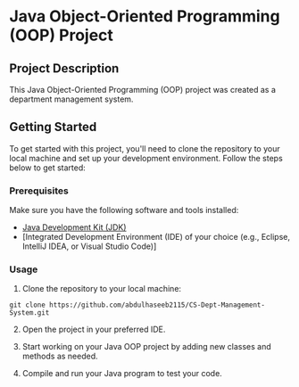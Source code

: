 # Java Object-Oriented Programming (OOP) Project

## Project Description

This Java Object-Oriented Programming (OOP) project was created as a department management system.

## Getting Started

To get started with this project, you'll need to clone the repository to your local machine and set up your development environment. Follow the steps below to get started:

### Prerequisites

Make sure you have the following software and tools installed:

- [Java Development Kit (JDK)](https://www.oracle.com/java/technologies/javase-downloads.html)
- [Integrated Development Environment (IDE) of your choice (e.g., Eclipse, IntelliJ IDEA, or Visual Studio Code)]

### Usage

1. Clone the repository to your local machine:

```
git clone https://github.com/abdulhaseeb2115/CS-Dept-Management-System.git
```

2. Open the project in your preferred IDE.

3. Start working on your Java OOP project by adding new classes and methods as needed.

4. Compile and run your Java program to test your code.

